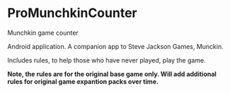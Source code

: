 # ProMunchkinCounter
Munchkin game counter

Android application. A companion app to Steve Jackson Games, Munckin.

Includes rules, to help those who have never played, play the game.

**Note, the rules are for the original base game only. Will add additional rules for original game expantion packs over time.**
